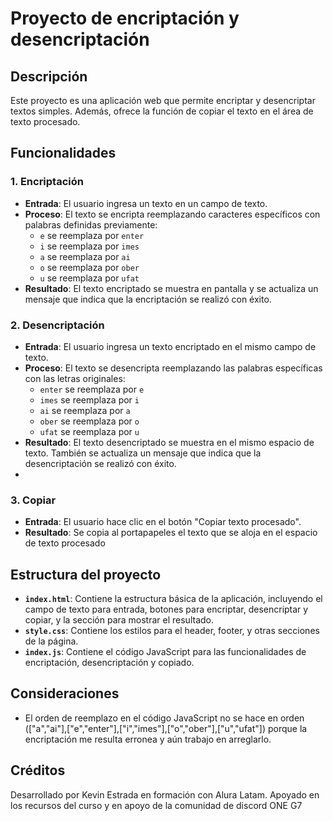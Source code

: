 # Proyecto de encriptación y desencriptación

## Descripción
Este proyecto es una aplicación web que permite encriptar y desencriptar textos simples. Además, ofrece la función de copiar el texto en el área de texto procesado.

## Funcionalidades

### 1. **Encriptación**
- **Entrada**: El usuario ingresa un texto en un campo de texto.
- **Proceso**: El texto se encripta reemplazando caracteres específicos con palabras definidas previamente:
  - `e` se reemplaza por `enter`
  - `i` se reemplaza por `imes`
  - `a` se reemplaza por `ai`
  - `o` se reemplaza por `ober`
  - `u` se reemplaza por `ufat`
- **Resultado**: El texto encriptado se muestra en pantalla y se actualiza un mensaje que indica que la encriptación se realizó con éxito.

### 2. **Desencriptación**
- **Entrada**: El usuario ingresa un texto encriptado en el mismo campo de texto.
- **Proceso**: El texto se desencripta reemplazando las palabras específicas con las letras originales:
  - `enter` se reemplaza por `e`
  - `imes` se reemplaza por `i`
  - `ai` se reemplaza por `a`
  - `ober` se reemplaza por `o`
  - `ufat` se reemplaza por `u`
- **Resultado**: El texto desencriptado se muestra en el mismo espacio de texto. También se actualiza un mensaje que indica que la desencriptación se realizó con éxito.
- 

### 3. **Copiar**
- **Entrada**: El usuario hace clic en el botón "Copiar texto procesado".
- **Resultado**: Se copia al portapapeles el texto que se aloja en el espacio de texto procesado

## Estructura del proyecto

- **`index.html`**: Contiene la estructura básica de la aplicación, incluyendo el campo de texto para entrada, botones para encriptar, desencriptar y copiar, y la sección para mostrar el resultado.
- **`style.css`**: Contiene los estilos para el header, footer, y otras secciones de la página.
- **`index.js`**: Contiene el código JavaScript para las funcionalidades de encriptación, desencriptación y copiado.

## Consideraciones
- El orden de reemplazo en el código JavaScript no se hace en orden (["a","ai"],["e","enter"],["i","imes"],["o","ober"],["u","ufat"]) porque la encriptación me resulta erronea y aún trabajo en arreglarlo.

## Créditos

Desarrollado por Kevin Estrada en formación con Alura Latam.
Apoyado en los recursos del curso y en apoyo de la comunidad de discord ONE G7
